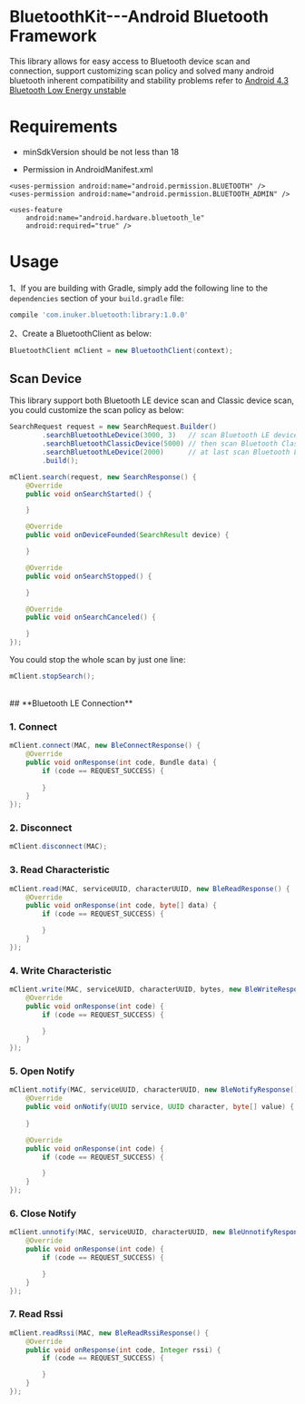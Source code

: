 BluetoothKit---Android Bluetooth Framework
===========================

This library allows for easy access to Bluetooth device scan and connection, support customizing scan policy and solved many android bluetooth inherent compatibility and stability problems refer to [Android 4.3 Bluetooth Low Energy unstable](http://stackoverflow.com/questions/17870189/android-4-3-bluetooth-low-energy-unstable)

# **Requirements**

 - minSdkVersion should be not less than 18

 - Permission in AndroidManifest.xml
```
<uses-permission android:name="android.permission.BLUETOOTH" />
<uses-permission android:name="android.permission.BLUETOOTH_ADMIN" />

<uses-feature
    android:name="android.hardware.bluetooth_le"
    android:required="true" />
```

# **Usage**

1、If you are building with Gradle, simply add the following line to the `dependencies` section of your `build.gradle` file:

```groovy
compile 'com.inuker.bluetooth:library:1.0.0'
```

2、Create a BluetoothClient as below: 

```Java
BluetoothClient mClient = new BluetoothClient(context);
```

## **Scan Device** 

This library support both Bluetooth LE device scan and Classic device scan, you could customize the scan policy as below:

```Java
SearchRequest request = new SearchRequest.Builder()
        .searchBluetoothLeDevice(3000, 3)   // scan Bluetooth LE device for 3000ms, 3 times
        .searchBluetoothClassicDevice(5000) // then scan Bluetooth Classic device for 5000ms, 1 time
        .searchBluetoothLeDevice(2000)      // at last scan Bluetooth LE device for 2000ms
        .build();

mClient.search(request, new SearchResponse() {
    @Override
    public void onSearchStarted() {

    }

    @Override
    public void onDeviceFounded(SearchResult device) {

    }

    @Override
    public void onSearchStopped() {

    }

    @Override
    public void onSearchCanceled() {

    }
});
```

You could stop the whole scan by just one line:

```Java
mClient.stopSearch();
```
<br/>
## **Bluetooth LE Connection** 

### **1. Connect**

```Java
mClient.connect(MAC, new BleConnectResponse() {
    @Override
    public void onResponse(int code, Bundle data) {
        if (code == REQUEST_SUCCESS) {
            
        }
    }
});
```

### **2. Disconnect**
```Java
mClient.disconnect(MAC);
```

### **3. Read Characteristic**
```Java
mClient.read(MAC, serviceUUID, characterUUID, new BleReadResponse() {
    @Override
    public void onResponse(int code, byte[] data) {
        if (code == REQUEST_SUCCESS) {

        }
    }
});
```

### **4. Write Characteristic**
```Java
mClient.write(MAC, serviceUUID, characterUUID, bytes, new BleWriteResponse() {
    @Override
    public void onResponse(int code) {
        if (code == REQUEST_SUCCESS) {

        }
    }
});
```

### **5. Open Notify**

```Java
mClient.notify(MAC, serviceUUID, characterUUID, new BleNotifyResponse() {
    @Override
    public void onNotify(UUID service, UUID character, byte[] value) {
        
    }

    @Override
    public void onResponse(int code) {
        if (code == REQUEST_SUCCESS) {

        }
    }
});
```

### **6. Close Notify**
```Java
mClient.unnotify(MAC, serviceUUID, characterUUID, new BleUnnotifyResponse() {
    @Override
    public void onResponse(int code) {
        if (code == REQUEST_SUCCESS) {

        }
    }
});
```

### **7. Read Rssi**
```Java
mClient.readRssi(MAC, new BleReadRssiResponse() {
    @Override
    public void onResponse(int code, Integer rssi) {
        if (code == REQUEST_SUCCESS) {

        }
    }
});
```
